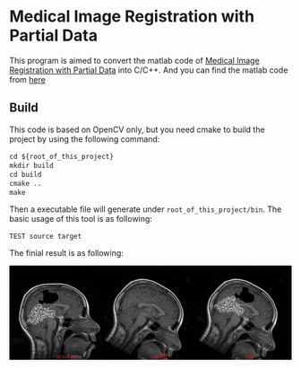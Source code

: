 # Medical Image Registration with Partial Data
This program is aimed to convert the matlab code of [Medical Image Registration with Partial Data](http://cn.bing.com/academic/profile?id=325daecba3ffa26a7f37f56a28ed066b&encoded=0&v=paper_preview&mkt=zh-cn#) into C/C++. And you can find the matlab code from [here](http://www.cs.dartmouth.edu/farid/)

## Build
This code is based on OpenCV only, but you need cmake to build the project by using the following command:
```
cd ${root_of_this_project}
mkdir build
cd build
cmake ..
make
```

Then a executable file will generate under `root_of_this_project/bin`. The basic usage of this tool is as following:
```
TEST source target
```

The finial result is as following:

![result](./data/canvas.jpg)
